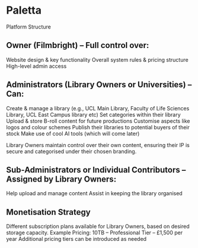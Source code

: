 # Paletta
Platform Structure
## Owner (Filmbright) – Full control over:

  Website design & key functionality
  Overall system rules & pricing structure
  High-level admin access

## Administrators (Library Owners or Universities) – Can:

  Create & manage a library (e.g., UCL Main Library, Faculty of Life Sciences Library, UCL East Campus library etc)
  Set categories within their library
  Upload & store B-roll content for future productions
  Customise aspects like logos and colour schemes
  Publish their libraries to potential buyers of their stock
  Make use of cool AI tools (which will come later) 

Library Owners maintain control over their own content, ensuring their IP is secure and categorised under their chosen branding.

## Sub-Administrators or Individual Contributors – Assigned by Library Owners:

  Help upload and manage content
  Assist in keeping the library organised

## Monetisation Strategy

Different subscription plans available for Library Owners, based on desired storage capacity.
Example Pricing:
    10TB – Professional Tier – £1,500 per year
    Additional pricing tiers can be introduced as needed
